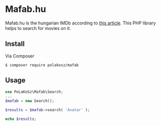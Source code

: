 # Mafab.hu

Mafab.hu is the hungarian IMDb according to [this article](http://www.vox.hu/newvox/?p=12222). This PHP library helps to search for movies on it.

## Install

Via Composer

`$ composer require polakosz/mafab`


## Usage

```` php
use PoLaKoSz\Mafab\Search;
...
$mafab = new Search();

$results = $mafab->search( 'Avatar' );

echo $results;
````
